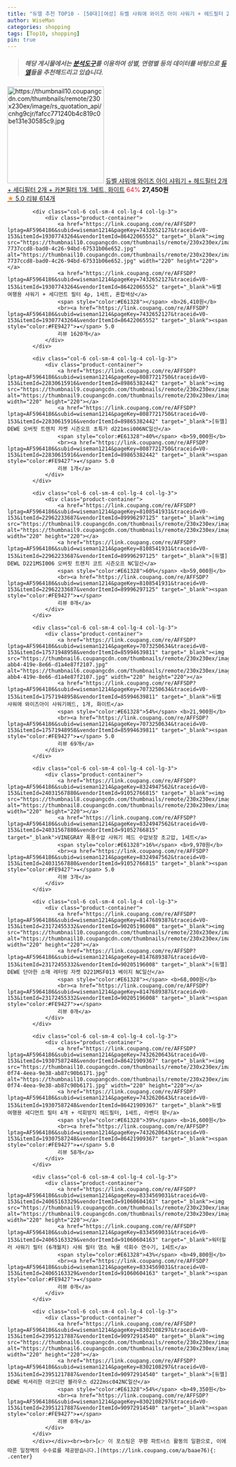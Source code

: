 ```yaml
---
title: "듀엘 추천 TOP10 - [50대][여성] 듀벨 샤워애 와이즈 아이 샤워기 + 헤드필터 2개 + 세디필터 2개 + 카본필터 1개, 1세트, 화이트"
author: WiseMan
categories: shopping
tags: [Top10, shopping]
pin: true
---
```


> ##### 해당 게시물에서는 [**분석도구**](https://itemscout.io/)를 이용하여 **성별**, **연령별** 등의 데이터를 바탕으로 [**듀엘**](https://link.coupang.com/a/baae76)들을 추천해드리고 있습니다.
<div class="container"><div class="row">
            <div class="col-6 col-sm-4 col-lg-4 col-lg-3">
                <div class="product-container">
                    <a href="https://link.coupang.com/re/AFFSDP?lptag=AF5964186&subid=wiseman1214&pageKey=6653352147&traceid=V0-153&itemId=15253142818&vendorItemId=82473824786" target="_blank"><img src="https://thumbnail10.coupangcdn.com/thumbnails/remote/230x230ex/image/rs_quotation_api/cnhg9cjr/fafcc771240b4c819c0be131e30585c9.jpg" alt="https://thumbnail10.coupangcdn.com/thumbnails/remote/230x230ex/image/rs_quotation_api/cnhg9cjr/fafcc771240b4c819c0be131e30585c9.jpg" width="220" height="220"></a>
                    <a href="https://link.coupang.com/re/AFFSDP?lptag=AF5964186&subid=wiseman1214&pageKey=6653352147&traceid=V0-153&itemId=15253142818&vendorItemId=82473824786" target="_blank">듀벨 샤워애 와이즈 아이 샤워기 + 헤드필터 2개 + 세디필터 2개 + 카본필터 1개, 1세트, 화이트</a>
                    <span style="color:#E61328">64%</span> <b>27,450원</b>
                    <br><a href="https://link.coupang.com/re/AFFSDP?lptag=AF5964186&subid=wiseman1214&pageKey=6653352147&traceid=V0-153&itemId=15253142818&vendorItemId=82473824786" target="_blank"><span style="color:#FE9427">★</span> 5.0
                    리뷰 614개</a>
                </div>
            </div>
            
            <div class="col-6 col-sm-4 col-lg-4 col-lg-3">
                <div class="product-container">
                    <a href="https://link.coupang.com/re/AFFSDP?lptag=AF5964186&subid=wiseman1214&pageKey=7432652127&traceid=V0-153&itemId=19307743264&vendorItemId=86422065552" target="_blank"><img src="https://thumbnail10.coupangcdn.com/thumbnails/remote/230x230ex/image/retail/images/890656646197860-7737ccd8-bad0-4c26-94bd-67531b06e652.jpg" alt="https://thumbnail10.coupangcdn.com/thumbnails/remote/230x230ex/image/retail/images/890656646197860-7737ccd8-bad0-4c26-94bd-67531b06e652.jpg" width="220" height="220"></a>
                    <a href="https://link.coupang.com/re/AFFSDP?lptag=AF5964186&subid=wiseman1214&pageKey=7432652127&traceid=V0-153&itemId=19307743264&vendorItemId=86422065552" target="_blank">듀벨 여행용 샤워기 + 세디먼트 필터 4p, 1세트, 혼합색상</a>
                    <span style="color:#E61328"></span> <b>26,410원</b>
                    <br><a href="https://link.coupang.com/re/AFFSDP?lptag=AF5964186&subid=wiseman1214&pageKey=7432652127&traceid=V0-153&itemId=19307743264&vendorItemId=86422065552" target="_blank"><span style="color:#FE9427">★</span> 5.0
                    리뷰 1620개</a>
                </div>
            </div>
            
            <div class="col-6 col-sm-4 col-lg-4 col-lg-3">
                <div class="product-container">
                    <a href="https://link.coupang.com/re/AFFSDP?lptag=AF5964186&subid=wiseman1214&pageKey=8087721750&traceid=V0-153&itemId=22830615916&vendorItemId=89865382442" target="_blank"><img src="https://thumbnail9.coupangcdn.com/thumbnails/remote/230x230ex/image/vendor_inventory/1922/7900a05477340497a6ccde40372b68b868a2ef2a6fdb14a670621ac3c89b.jpg" alt="https://thumbnail9.coupangcdn.com/thumbnails/remote/230x230ex/image/vendor_inventory/1922/7900a05477340497a6ccde40372b68b868a2ef2a6fdb14a670621ac3c89b.jpg" width="220" height="220"></a>
                    <a href="https://link.coupang.com/re/AFFSDP?lptag=AF5964186&subid=wiseman1214&pageKey=8087721750&traceid=V0-153&itemId=22830615916&vendorItemId=89865382442" target="_blank">[듀엘] DEWE 오버핏 트렌치 자켓 시즌오프 초특가 d221msi006NC일산</a>
                    <span style="color:#E61328">40%</span> <b>59,000원</b>
                    <br><a href="https://link.coupang.com/re/AFFSDP?lptag=AF5964186&subid=wiseman1214&pageKey=8087721750&traceid=V0-153&itemId=22830615916&vendorItemId=89865382442" target="_blank"><span style="color:#FE9427">★</span> 5.0
                    리뷰 1개</a>
                </div>
            </div>
            
            <div class="col-6 col-sm-4 col-lg-4 col-lg-3">
                <div class="product-container">
                    <a href="https://link.coupang.com/re/AFFSDP?lptag=AF5964186&subid=wiseman1214&pageKey=8108541931&traceid=V0-153&itemId=22962233687&vendorItemId=89996297125" target="_blank"><img src="https://thumbnail9.coupangcdn.com/thumbnails/remote/230x230ex/image/vendor_inventory/0026/bfc4678608971198c00c80a18d7b5cbaae67d80299eeee1b07fe0ebe3847.jpg" alt="https://thumbnail9.coupangcdn.com/thumbnails/remote/230x230ex/image/vendor_inventory/0026/bfc4678608971198c00c80a18d7b5cbaae67d80299eeee1b07fe0ebe3847.jpg" width="220" height="220"></a>
                    <a href="https://link.coupang.com/re/AFFSDP?lptag=AF5964186&subid=wiseman1214&pageKey=8108541931&traceid=V0-153&itemId=22962233687&vendorItemId=89996297125" target="_blank">[듀엘] DEWL D221MSI006 오버핏 트렌치 코트 시즌오프 NC일산</a>
                    <span style="color:#E61328">60%</span> <b>59,000원</b>
                    <br><a href="https://link.coupang.com/re/AFFSDP?lptag=AF5964186&subid=wiseman1214&pageKey=8108541931&traceid=V0-153&itemId=22962233687&vendorItemId=89996297125" target="_blank"><span style="color:#FE9427">★</span> 
                    리뷰 0개</a>
                </div>
            </div>
            
            <div class="col-6 col-sm-4 col-lg-4 col-lg-3">
                <div class="product-container">
                    <a href="https://link.coupang.com/re/AFFSDP?lptag=AF5964186&subid=wiseman1214&pageKey=7073250634&traceid=V0-153&itemId=17571948958&vendorItemId=85994639811" target="_blank"><img src="https://thumbnail6.coupangcdn.com/thumbnails/remote/230x230ex/image/retail/images/2023/05/17/16/5/fac4c51a-abb4-419e-8e66-d1a4e87f2107.jpg" alt="https://thumbnail6.coupangcdn.com/thumbnails/remote/230x230ex/image/retail/images/2023/05/17/16/5/fac4c51a-abb4-419e-8e66-d1a4e87f2107.jpg" width="220" height="220"></a>
                    <a href="https://link.coupang.com/re/AFFSDP?lptag=AF5964186&subid=wiseman1214&pageKey=7073250634&traceid=V0-153&itemId=17571948958&vendorItemId=85994639811" target="_blank">듀벨 샤워애 와이즈아이 샤워기헤드, 1개, 화이트</a>
                    <span style="color:#E61328">54%</span> <b>21,900원</b>
                    <br><a href="https://link.coupang.com/re/AFFSDP?lptag=AF5964186&subid=wiseman1214&pageKey=7073250634&traceid=V0-153&itemId=17571948958&vendorItemId=85994639811" target="_blank"><span style="color:#FE9427">★</span> 5.0
                    리뷰 69개</a>
                </div>
            </div>
            
            <div class="col-6 col-sm-4 col-lg-4 col-lg-3">
                <div class="product-container">
                    <a href="https://link.coupang.com/re/AFFSDP?lptag=AF5964186&subid=wiseman1214&pageKey=8324947562&traceid=V0-153&itemId=24031567880&vendorItemId=91052766815" target="_blank"><img src="https://thumbnail8.coupangcdn.com/thumbnails/remote/230x230ex/image/vendor_inventory/e6a6/1687f3d3b278884a7aa9fb0117a348dda9cb86730a5c3a24de95c5ba0926.png" alt="https://thumbnail8.coupangcdn.com/thumbnails/remote/230x230ex/image/vendor_inventory/e6a6/1687f3d3b278884a7aa9fb0117a348dda9cb86730a5c3a24de95c5ba0926.png" width="220" height="220"></a>
                    <a href="https://link.coupang.com/re/AFFSDP?lptag=AF5964186&subid=wiseman1214&pageKey=8324947562&traceid=V0-153&itemId=24031567880&vendorItemId=91052766815" target="_blank">VINEGRAY 폭풍수압 샤워기 헤드 수압보장 초고압, 1세트</a>
                    <span style="color:#E61328">16%</span> <b>9,970원</b>
                    <br><a href="https://link.coupang.com/re/AFFSDP?lptag=AF5964186&subid=wiseman1214&pageKey=8324947562&traceid=V0-153&itemId=24031567880&vendorItemId=91052766815" target="_blank"><span style="color:#FE9427">★</span> 5.0
                    리뷰 3개</a>
                </div>
            </div>
            
            <div class="col-6 col-sm-4 col-lg-4 col-lg-3">
                <div class="product-container">
                    <a href="https://link.coupang.com/re/AFFSDP?lptag=AF5964186&subid=wiseman1214&pageKey=8147689387&traceid=V0-153&itemId=23172455332&vendorItemId=90205196008" target="_blank"><img src="https://thumbnail10.coupangcdn.com/thumbnails/remote/230x230ex/image/vendor_inventory/619a/6a8402039b2220fc0962f6a870012db837986b0e83f4e8eb749727488492.jpg" alt="https://thumbnail10.coupangcdn.com/thumbnails/remote/230x230ex/image/vendor_inventory/619a/6a8402039b2220fc0962f6a870012db837986b0e83f4e8eb749727488492.jpg" width="220" height="220"></a>
                    <a href="https://link.coupang.com/re/AFFSDP?lptag=AF5964186&subid=wiseman1214&pageKey=8147689387&traceid=V0-153&itemId=23172455332&vendorItemId=90205196008" target="_blank">[듀엘] DEWE 단아한 소매 레터링 자켓 D221MSF013 베이지 NC일산</a>
                    <span style="color:#E61328"></span> <b>68,000원</b>
                    <br><a href="https://link.coupang.com/re/AFFSDP?lptag=AF5964186&subid=wiseman1214&pageKey=8147689387&traceid=V0-153&itemId=23172455332&vendorItemId=90205196008" target="_blank"><span style="color:#FE9427">★</span> 
                    리뷰 0개</a>
                </div>
            </div>
            
            <div class="col-6 col-sm-4 col-lg-4 col-lg-3">
                <div class="product-container">
                    <a href="https://link.coupang.com/re/AFFSDP?lptag=AF5964186&subid=wiseman1214&pageKey=7432620643&traceid=V0-153&itemId=19307587248&vendorItemId=86421909367" target="_blank"><img src="https://thumbnail10.coupangcdn.com/thumbnails/remote/230x230ex/image/retail/images/2023/06/29/17/3/4a49b45f-0f74-4eea-9e38-ab87c90b6171.jpg" alt="https://thumbnail10.coupangcdn.com/thumbnails/remote/230x230ex/image/retail/images/2023/06/29/17/3/4a49b45f-0f74-4eea-9e38-ab87c90b6171.jpg" width="220" height="220"></a>
                    <a href="https://link.coupang.com/re/AFFSDP?lptag=AF5964186&subid=wiseman1214&pageKey=7432620643&traceid=V0-153&itemId=19307587248&vendorItemId=86421909367" target="_blank">듀벨 여행용 세디먼트 필터 4개 + 석회방지 헤드필터, 1세트, 라벤더 향</a>
                    <span style="color:#E61328">39%</span> <b>16,600원</b>
                    <br><a href="https://link.coupang.com/re/AFFSDP?lptag=AF5964186&subid=wiseman1214&pageKey=7432620643&traceid=V0-153&itemId=19307587248&vendorItemId=86421909367" target="_blank"><span style="color:#FE9427">★</span> 5.0
                    리뷰 58개</a>
                </div>
            </div>
            
            <div class="col-6 col-sm-4 col-lg-4 col-lg-3">
                <div class="product-container">
                    <a href="https://link.coupang.com/re/AFFSDP?lptag=AF5964186&subid=wiseman1214&pageKey=8334569031&traceid=V0-153&itemId=24065163329&vendorItemId=91060604163" target="_blank"><img src="https://thumbnail9.coupangcdn.com/thumbnails/remote/230x230ex/image/vendor_inventory/6c7d/d8f887b328313bc039aa41b18db2bfaebd5513cbfa5db06873ca1bd189bf.png" alt="https://thumbnail9.coupangcdn.com/thumbnails/remote/230x230ex/image/vendor_inventory/6c7d/d8f887b328313bc039aa41b18db2bfaebd5513cbfa5db06873ca1bd189bf.png" width="220" height="220"></a>
                    <a href="https://link.coupang.com/re/AFFSDP?lptag=AF5964186&subid=wiseman1214&pageKey=8334569031&traceid=V0-153&itemId=24065163329&vendorItemId=91060604163" target="_blank">워터힐러 샤워기 필터 (6개월치) 샤워 필터 염소 녹물 석회수 연수기, 1세트</a>
                    <span style="color:#E61328">43%</span> <b>49,800원</b>
                    <br><a href="https://link.coupang.com/re/AFFSDP?lptag=AF5964186&subid=wiseman1214&pageKey=8334569031&traceid=V0-153&itemId=24065163329&vendorItemId=91060604163" target="_blank"><span style="color:#FE9427">★</span> 
                    리뷰 0개</a>
                </div>
            </div>
            
            <div class="col-6 col-sm-4 col-lg-4 col-lg-3">
                <div class="product-container">
                    <a href="https://link.coupang.com/re/AFFSDP?lptag=AF5964186&subid=wiseman1214&pageKey=8302108297&traceid=V0-153&itemId=23951217887&vendorItemId=90972914540" target="_blank"><img src="https://thumbnail6.coupangcdn.com/thumbnails/remote/230x230ex/image/vendor_inventory/0443/117089561b30d1e9a477922cd3abb4ea8e20d96aeff5dea2f5e68ab7ca89.jpg" alt="https://thumbnail6.coupangcdn.com/thumbnails/remote/230x230ex/image/vendor_inventory/0443/117089561b30d1e9a477922cd3abb4ea8e20d96aeff5dea2f5e68ab7ca89.jpg" width="220" height="220"></a>
                    <a href="https://link.coupang.com/re/AFFSDP?lptag=AF5964186&subid=wiseman1214&pageKey=8302108297&traceid=V0-153&itemId=23951217887&vendorItemId=90972914540" target="_blank">[듀엘] DEWE 럭셔리한 아코디언 블라우스 d222msc042NC일산</a>
                    <span style="color:#E61328">54%</span> <b>49,350원</b>
                    <br><a href="https://link.coupang.com/re/AFFSDP?lptag=AF5964186&subid=wiseman1214&pageKey=8302108297&traceid=V0-153&itemId=23951217887&vendorItemId=90972914540" target="_blank"><span style="color:#FE9427">★</span> 
                    리뷰 0개</a>
                </div>
            </div>
            </div></div><br><br>[👉 이 포스팅은 쿠팡 파트너스 활동의 일환으로, 이에 따른 일정액의 수수료를 제공받습니다.](https://link.coupang.com/a/baae76){: .center}